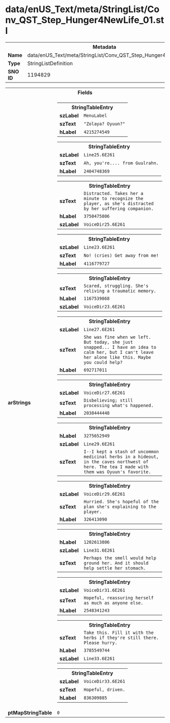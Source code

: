 <h1>data/enUS_Text/meta/StringList/Conv_QST_Step_Hunger4NewLife_01.stl</h1><table><tr><th colspan="100%">Metadata</th></tr><tr><td><b>Name</b></td><td>data/enUS_Text/meta/StringList/Conv_QST_Step_Hunger4NewLife_01.stl</td></tr><tr><td><b>Type</b></td><td>StringListDefinition</td></tr><tr><td><b>SNO ID</b></td><td>1194829</td></tr></table>

<table><tr><th colspan="100%">Fields</th></tr><tr><td><b>arStrings</b></td><td><table><tr><th colspan="100%">StringTableEntry</th></tr><tr><td><b>szLabel</b></td><td><code>MenuLabel</code></td></tr><tr><td><b>szText</b></td><td><code>"Zolaya? Oyuun?"</code></td></tr><tr><td><b>hLabel</b></td><td><code>4215274549</code></td></tr></table>


<table><tr><th colspan="100%">StringTableEntry</th></tr><tr><td><b>szLabel</b></td><td><code>Line25.6E261</code></td></tr><tr><td><b>szText</b></td><td><code>Ah, you're.... from Guulrahn.</code></td></tr><tr><td><b>hLabel</b></td><td><code>2404748369</code></td></tr></table>


<table><tr><th colspan="100%">StringTableEntry</th></tr><tr><td><b>szText</b></td><td><code>Distracted. Takes her a minute to recognize the player, as she's distracted by her suffering companion.</code></td></tr><tr><td><b>hLabel</b></td><td><code>3750475806</code></td></tr><tr><td><b>szLabel</b></td><td><code>VoiceDir25.6E261</code></td></tr></table>


<table><tr><th colspan="100%">StringTableEntry</th></tr><tr><td><b>szLabel</b></td><td><code>Line23.6E261</code></td></tr><tr><td><b>szText</b></td><td><code>No! (cries) Get away from me!</code></td></tr><tr><td><b>hLabel</b></td><td><code>4116779727</code></td></tr></table>


<table><tr><th colspan="100%">StringTableEntry</th></tr><tr><td><b>szText</b></td><td><code>Scared, struggling. She's reliving a traumatic memory.</code></td></tr><tr><td><b>hLabel</b></td><td><code>1167539868</code></td></tr><tr><td><b>szLabel</b></td><td><code>VoiceDir23.6E261</code></td></tr></table>


<table><tr><th colspan="100%">StringTableEntry</th></tr><tr><td><b>szLabel</b></td><td><code>Line27.6E261</code></td></tr><tr><td><b>szText</b></td><td><code>She was fine when we left. But today, she just snapped... I have an idea to calm her, but I can't leave her alone like this. Maybe you could help?</code></td></tr><tr><td><b>hLabel</b></td><td><code>692717011</code></td></tr></table>


<table><tr><th colspan="100%">StringTableEntry</th></tr><tr><td><b>szLabel</b></td><td><code>VoiceDir27.6E261</code></td></tr><tr><td><b>szText</b></td><td><code>Disbelieving; still processing what's happened.</code></td></tr><tr><td><b>hLabel</b></td><td><code>2038444448</code></td></tr></table>


<table><tr><th colspan="100%">StringTableEntry</th></tr><tr><td><b>hLabel</b></td><td><code>3275652949</code></td></tr><tr><td><b>szLabel</b></td><td><code>Line29.6E261</code></td></tr><tr><td><b>szText</b></td><td><code>I--I kept a stash of uncommon medicinal herbs in a hideout, in the caves northwest of here. The tea I made with them was Oyuun's favorite.</code></td></tr></table>


<table><tr><th colspan="100%">StringTableEntry</th></tr><tr><td><b>szLabel</b></td><td><code>VoiceDir29.6E261</code></td></tr><tr><td><b>szText</b></td><td><code>Hurried. She's hopeful of the plan she's explaining to the player.</code></td></tr><tr><td><b>hLabel</b></td><td><code>326413090</code></td></tr></table>


<table><tr><th colspan="100%">StringTableEntry</th></tr><tr><td><b>hLabel</b></td><td><code>1202613806</code></td></tr><tr><td><b>szLabel</b></td><td><code>Line31.6E261</code></td></tr><tr><td><b>szText</b></td><td><code>Perhaps the smell would help ground her. And it should help settle her stomach.</code></td></tr></table>


<table><tr><th colspan="100%">StringTableEntry</th></tr><tr><td><b>szLabel</b></td><td><code>VoiceDir31.6E261</code></td></tr><tr><td><b>szText</b></td><td><code>Hopeful, reassuring herself as much as anyone else.</code></td></tr><tr><td><b>hLabel</b></td><td><code>2548341243</code></td></tr></table>


<table><tr><th colspan="100%">StringTableEntry</th></tr><tr><td><b>szText</b></td><td><code>Take this. Fill it with the herbs if they're still there. Please hurry.</code></td></tr><tr><td><b>hLabel</b></td><td><code>3785549744</code></td></tr><tr><td><b>szLabel</b></td><td><code>Line33.6E261</code></td></tr></table>


<table><tr><th colspan="100%">StringTableEntry</th></tr><tr><td><b>szLabel</b></td><td><code>VoiceDir33.6E261</code></td></tr><tr><td><b>szText</b></td><td><code>Hopeful, driven.</code></td></tr><tr><td><b>hLabel</b></td><td><code>836309885</code></td></tr></table>


</td></tr><tr><td><b>ptMapStringTable</b></td><td><code>0</code></td></tr></table>

